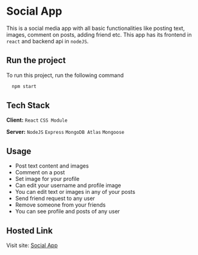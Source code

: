 # Social App

This is a social media app with all basic functionalities like posting text, images, comment on posts, adding friend etc. This app has its frontend in `react` and backend api in `nodeJS`.
## Run the project

To run this project, run the following command

```bash
  npm start
```


## Tech Stack

**Client:** `React` `CSS Module`

**Server:** `NodeJS` `Express` `MongoDB Atlas` `Mongoose`


## Usage

- Post text content and images
- Comment on a post
- Set image for your profile
- Can edit your username and profile image
- You can edit text or images in any of your posts
- Send friend request to any user
- Remove someone from your friends
- You can see profile and posts of any user

## Hosted Link

Visit site: [Social App](https://social-app-325a11.netlify.app)
